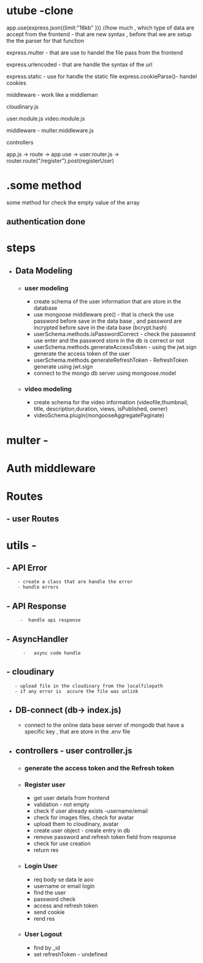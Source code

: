 
# utube -clone   

app.use(express.json({limit:"16kb" }))
//how much , which type of data are accept from the frontend - that are new  syntax , before that we are setup the the parser for that function 

express.multer  - that are use to handel the file pass from the frontend

express.urlencoded - that are handle the syntax of the url

express.static - use for handle the static file 
express.cookieParse()- handel cookies 

middleware - work like a middleman

cloudinary.js


user.module.js
video.module.js

middleware - multer.middleware.js

controllers

app.js -> route -> app.use -> user.router.js -> router.route("/register").post(registerUser)

# .some method
some method for check the empty value of the array

## authentication done


# steps
 - ## Data Modeling
   - ### user modeling
      - create schema of the user information that are store in the database
      - use mongoose middleware pre() - that is check the use password before save in the data base , and password are incrypted before save in the data base (bcrypt.hash)
      - userSchema.methods.isPasswordCorrect - check the password use enter and the password store in the db is correct or not
      - userSchema.methods.generateAccessToken - using the jwt.sign generate the access token of the user 
      - userSchema.methods.generateRefreshToken - RefreshToken generate using jwt.sign 
      - connect to the mongo db server using mongoose.model
   - ### video modeling
     - create schema for the video information (videofile,thumbnail, title, description,duration, views, isPublished, owner)
     - videoSchema.plugin(mongooseAggregatePaginate)


# multer -

# Auth middleware

# Routes 
  ## - user Routes 
        

# utils - 
   ## - API Error 
        - create a class that are handle the error
        - handle errors 
        
   ## - API Response 
         -  handle api response


   ## - AsyncHandler
          -   async code handle

   ## - cloudinary 
       - upload file in the cloudinary from the localfilepath
       - if any error is  accure the file was unlink        

- ## DB-connect (db-> index.js)
   - connect to the online data base server of mongodb that have a specific key , that are store in the .env file
- ## controllers - user controller.js 
  - ### generate the access token and the Refresh token
  - ### Register user
    - get user details from  frontend
    - validation - not empty
    - check if user already exists -username/email
    - check for images files, check for avatar
    - upload them to cloudinary, avatar
    - create user object - create entry in db
    - remove password and refresh token field from response
    -  check for use creation
    - return res

  - ### Login User 
      - req body se data  le aoo
      - username or email login
      - find the user
      - password check
      - access and refresh token
      - send cookie
      - rend res

   - ### User Logout
      - find by _id
      - set refreshToken - undefined
      

      
